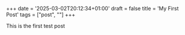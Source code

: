 +++
date = '2025-03-02T20:12:34+01:00'
draft = false
title = 'My First Post'
tags = ["post", ""]
+++

This is the first test post